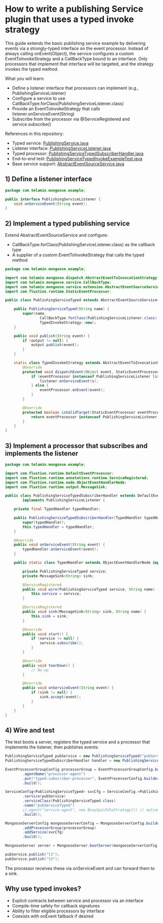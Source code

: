 # How to write a publishing Service plugin that uses a typed invoke strategy

This guide extends the basic publishing service example by delivering events via a strongly-typed interface on the event
processor. Instead of always calling onEvent(Object), the service configures a custom EventToInvokeStrategy and a
CallBackType bound to an interface. Only processors that implement that interface will be targeted, and the strategy
invokes the typed method.

What you will learn:

- Define a listener interface that processors can implement (e.g., PublishingServiceListener)
- Configure a service to use CallBackType.forClass(PublishingServiceListener.class)
- Provide an EventToInvokeStrategy that calls listener.onServiceEvent(String)
- Subscribe from the processor via @ServiceRegistered and service.subscribe()

References in this repository:

- Typed
  service: [PublishingService.java]({{source_root}}/test/java/com/telamin/mongoose/example/PublishingServiceTyped.java)
- Listener
  interface: [PublishingServiceListener.java]({{source_root}}/test/java/com/telamin/mongoose/example/PublishingServiceListener.java)
- Typed
  processor: [PublishingServiceTypedSubscriberHandler.java]({{source_root}}/test/java/com/telamin/mongoose/example/PublishingServiceTypedSubscriberHandler.java)
- End-to-end
  test: [PublishingServiceTypedInvokeExampleTest.java]({{source_root}}/test/java/com/telamin/mongoose/example/PublishingServiceTypedInvokeExampleTest.java)
- Base service
  support: [AbstractEventSourceService.java]({{source_root}}/main/java/com/telamin/mongoose/service/extension/AbstractEventSourceService.java)

## 1) Define a listener interface

```java
package com.telamin.mongoose.example;

public interface PublishingServiceListener {
    void onServiceEvent(String event);
}
```

## 2) Implement a typed publishing service

Extend AbstractEventSourceService<String> and configure:

- CallBackType.forClass(PublishingServiceListener.class) as the callback type
- A supplier of a custom EventToInvokeStrategy that calls the typed method

```java
package com.telamin.mongoose.example;

import com.telamin.mongoose.dispatch.AbstractEventToInvocationStrategy;
import com.telamin.mongoose.service.CallBackType;
import com.telamin.mongoose.service.extension.AbstractEventSourceService;
import com.fluxtion.runtime.StaticEventProcessor;

public class PublishingServiceTyped extends AbstractEventSourceService<String> {

    public PublishingServiceTyped(String name) {
        super(name,
                CallBackType.forClass(PublishingServiceListener.class),
                TypedInvokeStrategy::new);
    }

    public void publish(String event) {
        if (output != null) {
            output.publish(event);
        }
    }

    static class TypedInvokeStrategy extends AbstractEventToInvocationStrategy {
        @Override
        protected void dispatchEvent(Object event, StaticEventProcessor eventProcessor) {
            if (eventProcessor instanceof PublishingServiceListener listener && event instanceof String s) {
                listener.onServiceEvent(s);
            } else {
                eventProcessor.onEvent(event);
            }
        }

        @Override
        protected boolean isValidTarget(StaticEventProcessor eventProcessor) {
            return eventProcessor instanceof PublishingServiceListener;
        }
    }
}
```

## 3) Implement a processor that subscribes and implements the listener

```java
package com.telamin.mongoose.example;

import com.fluxtion.runtime.DefaultEventProcessor;
import com.fluxtion.runtime.annotations.runtime.ServiceRegistered;
import com.fluxtion.runtime.node.ObjectEventHandlerNode;
import com.fluxtion.runtime.output.MessageSink;

public class PublishingServiceTypedSubscriberHandler extends DefaultEventProcessor
        implements PublishingServiceListener {

    private final TypedHandler typedHandler;

    public PublishingServiceTypedSubscriberHandler(TypedHandler typedHandler) {
        super(typedHandler);
        this.typedHandler = typedHandler;
    }

    @Override
    public void onServiceEvent(String event) {
        typedHandler.onServiceEvent(event);
    }

    public static class TypedHandler extends ObjectEventHandlerNode implements PublishingServiceListener {

        private PublishingServiceTyped service;
        private MessageSink<String> sink;

        @ServiceRegistered
        public void wire(PublishingServiceTyped service, String name) {
            this.service = service;
        }

        @ServiceRegistered
        public void sink(MessageSink<String> sink, String name) {
            this.sink = sink;
        }

        @Override
        public void start() {
            if (service != null) {
                service.subscribe();
            }
        }

        @Override
        public void tearDown() {
            // No-op
        }

        @Override
        public void onServiceEvent(String event) {
            if (sink != null) {
                sink.accept(event);
            }
        }
    }
}
```

## 4) Wire and test

The test boots a server, registers the typed service and a processor that implements the listener, then publishes
events:

```java
PublishingServiceTyped pubService = new PublishingServiceTyped("pubServiceTyped");
PublishingServiceTypedSubscriberHandler handler = new PublishingServiceTypedSubscriberHandler(new PublishingServiceTypedSubscriberHandler.TypedHandler());

EventProcessorGroupConfig processorGroup = EventProcessorGroupConfig.builder()
        .agentName("processor-agent")
        .put("typed-subscriber-processor", EventProcessorConfig.builder().handler(handler).build())
        .build();

ServiceConfig<PublishingServiceTyped> svcCfg = ServiceConfig.<PublishingServiceTyped>builder()
        .service(pubService)
        .serviceClass(PublishingServiceTyped.class)
        .name("pubServiceTyped")
        //.agent("service-agent", new BusySpinIdleStrategy()) // optional: uncomment to give the service its own agent
        .build();

MongooseServerConfig mongooseServerConfig = MongooseServerConfig.builder()
        .addProcessorGroup(processorGroup)
        .addService(svcCfg)
        .build();

MongooseServer server = MongooseServer.bootServer(mongooseServerConfig, rec -> {});

pubService.publish("t1");
pubService.publish("t2");
```

The processor receives these via onServiceEvent and can forward them to a sink.

## Why use typed invokes?

- Explicit contracts between service and processor via an interface
- Compile-time safety for callback signatures
- Ability to filter eligible processors by interface
- Coexists with onEvent fallback if desired
